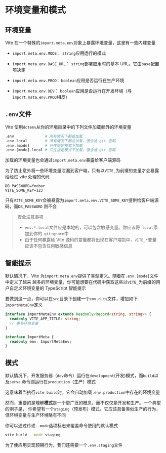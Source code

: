 # 环境变量和模式

## 环境变量

Vite 在一个特殊的`import.meta.env`对象上暴露环境变量，这里有一些内建变量

- `import.meta.env.MODE`： `string`应用运行的模式

- `import.meta.env.BASE_URL`： `string`部署应用时的基本 URL。它由`base`配置项决定

- `import.meta.env.PROD`：`boolean`应用是否运行在生产环境

- `import.meta.env.DEV`： `boolean`应用是否运行在开发环境（与`import.mata.env.PROD`相反）

## `.env`文件

Vite 使用`dotenv`从你的环境目录中的下列文件加载额外的环境变量

```bash
.env              # 所有情况下都会加载
.env.local        # 所有情况下都会加载，但会被 git 忽略
.env.[mode]       # 只在指定模式下加载
.env.[mode].local # 只在指定模式下加载，但会被 git 忽略
```

加载的环境变量也会通过`import.meta.env`暴露给客户端源码

为了防止意外将一些环境变量泄漏到客户端，只有以`VITE_`为前缀的变量才会暴露给经过 vite 处理的代码

```
DB_PASSWORD=foobar
VITE_SOME_KEY=123
```

只有`VITE_SOME_KEY`会被暴露为`import.meta.env.VITE_SOME_KEY`提供给客户端源码，而`DB_PASSWORD`
则不会

> 安全注意事项
>
> - `env.*.local`文件应是本地的，可以包含敏感变量。你应该将`.local`添加到你的`.gitignore`中
> - 由于任何暴露给 Vite 源码的变量都将出现在客户端包中，`VITE_*`变量应该不包含任何敏感信息

## 智能提示

默认情况下，Vite 为`import.meta.env`提供了类型定义。随着在`.env.[mode]`文件中定义了越来
越多的环境变量，你可能想要在代码中获取这些以`VITE_`为前缀的用户自定义环境变量的 TypeScript 智能提示

要做到这一点，你可以在`src`目录下创建一个`env.d.ts`文件，增加如下`ImportMetaEnv`定义

```ts
interface ImportMetaEnv extends Readonly<Record<string, string>> {
  readonly VITE_APP_TITLE: string;
  // 更多环境变量
}

interface ImportMeta {
  readonly env: ImportMetaEnv;
}
```

## 模式

默认情况下，开发服务器（`dev`命令）运行在`development`(开发)模式，而`build`以及`serve`
命令则运行在`production`（生产）模式

这意味着当执行`vite build`时，它会自动加载`.env.production`中存在的环境变量

然而，重要的是理解**模式**是一个更广泛的概念，而不仅仅是开发和生产。一个典型的例子是，
你希望有一个`staging`（预发布）模式，它应该具备类似生产的行为，但环境变量与生产环境略有不同

你可以通过传递`--mode`选项标志来覆盖命令使用的默认模式

```bash
vite build --mode staging
```

为了使应用实现预期行为，我们还需要一个`.env.staging`文件
